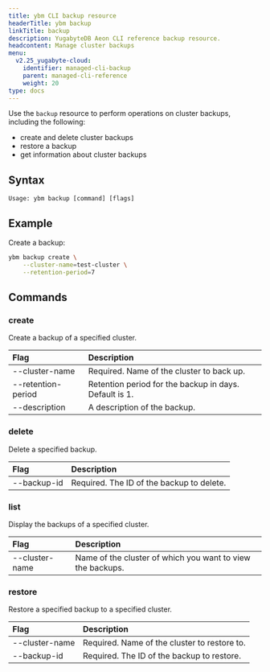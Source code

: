 ```yaml
---
title: ybm CLI backup resource
headerTitle: ybm backup
linkTitle: backup
description: YugabyteDB Aeon CLI reference backup resource.
headcontent: Manage cluster backups
menu:
  v2.25_yugabyte-cloud:
    identifier: managed-cli-backup
    parent: managed-cli-reference
    weight: 20
type: docs
---
```


Use the `backup` resource to perform operations on cluster backups, including the following:

- create and delete cluster backups
- restore a backup
- get information about cluster backups

## Syntax

```text
Usage: ybm backup [command] [flags]
```

## Example

Create a backup:

```sh
ybm backup create \
    --cluster-name=test-cluster \
    --retention-period=7
```

## Commands

### create

Create a backup of a specified cluster.

| Flag | Description |
| :--- | :--- |
| --cluster-name | Required. Name of the cluster to back up. |
| --retention-period | Retention period for the backup in days. Default is 1. |
| --description | A description of the backup. |

### delete

Delete a specified backup.

| Flag | Description |
| :--- | :--- |
| --backup-id | Required. The ID of the backup to delete. |

### list

Display the backups of a specified cluster.

| Flag | Description |
| :--- | :--- |
| --cluster-name | Name of the cluster of which you want to view the backups. |

### restore

Restore a specified backup to a specified cluster.

| Flag | Description |
| :--- | :--- |
| --cluster-name | Required. Name of the cluster to restore to. |
| --backup-id | Required. The ID of the backup to restore. |
